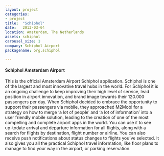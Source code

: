 ```yaml
---
layout: project
categories:
- project
title:  "Schiphol"
date:   2013-03-04
location: Amsterdam, The Netherlands
assets: schiphol
carousel_size: 1
company: Schiphol Airport
packagename: org.schiphol

---
```

#### Schiphol Amsterdam Airport

This is the official Amsterdam Airport Schiphol application. Schiphol is one of the largest and most innovative travel hubs in the world. For Schiphol it is an ongoing challenge to keep improving their high level of service, lead position in airport innovation, and brand image towards their 120.000 passengers per day. When Schiphol decided to embrace the opportunity to support their passengers via mobile, they approached M2Mobi for a strategy on how to merge ‘a lot of people’ and ‘a lot of information’ into a user friendly mobile solution, leading to the creation of one of the most compelling and complete airport apps in the world. You can use it to see up-todate arrival and departure information for all flights, along with a search for flights by destination, flight number or airline. You can also receive push notifications about status changes to flights you’ve selected. It also gives you all the practical Schiphol travel information, like floor plans to manage to find your way in the airport, or parking reservation.
